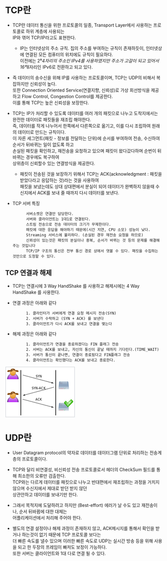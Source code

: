 # TCP란

- TCP란 데이터 통신을 위한 프로토콜의 일종, Transport Layer에서 사용하는 프로토콜로 하위 계층에 사용되는<br>
 IP와 엮어 TCP/IP라고도 표현한다.<br>
    - IP는 인터넷상의 주소 규칙. 집의 주소를 부여하는 규칙이 존재하듯이, 인터넷상에 연결된 모든 컴퓨터의 위치에도 규칙이 필요하다.<br>
    이전에는 2⁸*4자리의 주소인 IPv4를 사용하였지만 주소가 고갈이 되고 있어서 16⁴*8자리인 IPv6로 전환하고 되고 있다.
    
- 즉 데이터의 송수신을 위해 IP를 사용하는 프로토콜이며, TCP는 UDP의 비해서 복잡하지만 신뢰성이 높다.<br>
 또한 Connection Oriented Service(연결지향, 신뢰성)로 가상 회선방식을 제공하고 Flow Control, Congestion Control를 제공한다.<br>
 이를 통해 TCP는 높은 신뢰성을 보장한다.
 
- TCP는 IP가 처리할 수 있도록 데이터를 여러 개의 패킷으로 나누고 도착지에서는 완전한 데이터로 패킷들을 재조립 해야한다.<br>
즉, 데이터를 작게 나누어서 한쪽에서 다른쪽으로 옮기고, 이를 다시 조립하여 원래의 데이터로 만드는 규칙이다.<br> 
이 자른 세그먼트(패킷 - 정보를 전달하는 단위)에 순서를 부여하여 전송, 수신하여 순서가 뒤바뀌는 일이 없도록 하고<br>
손실된 패킷을 확인하고, 재전송을 요청하고 있으며 패킷이 왔다갔다하며 순번이 뒤바뀌는 경우에도 복구하여<br>
상위층이 신뢰할수 있는 연결방식을 제공한다.
    - 패킷이 전송된 것을 보장하기 위해서 TCP는 ACK(acknowledgment : 패킷을 받았다라고 응답하는 것)라는 것을 사용하여<br>
     패킷을 보냈는데도 상대 상대편에서 분실이 되어 데이터가 완벽하지 않을때 수신지에서 ACK를 보내 줄 때까지 다시 데이터를 보낸다.



- TCP 서버 특징


            서버소켓은 연결만 담당한다.
            서버와 클라이언트는 1대1로 연결된다.
            스트림 전송으로 전송 데이터의 크기가 무제한이다.
            패킷에 대한 응답을 해야하기 때문에(시간 지연, CPU 소모) 성능이 낮다.
            Streaming 서비스에 불리하다. (손실된 경우 재전송 요청을 하므로)
            신뢰성이 있는것은 패킷의 분실이나 중복, 순서가 바뀌는 것 등의 문제를 해결해 주는 것입니다
            TCP/IP 구조의 통신은 전부 통신 경로 상에서 엿볼 수 있다. 패킷을 수집하는 것만으로 도청할 수 있다.

## TCP 연결과 해제

- TCP는 연결시에 3 Way HandShake 를 사용하고 해제시에는 4 Way HandShake 를 사용한다.

- 연결 과정은 아래와 같다


            1. 클라인터가 서버에게 연결 요청 메시지 전송(SYN)
            2. 서버가 수락하고 (SYN + ACK) 를 보낸다
            3. 클라이언트가 다시 ACK를 보내고 연결을 맺는다

- 해제 과정은 아래와 같다

            
            1. 클라이언트가 연결을 종료하겠다는 FIN 플래그 전송
            2. 서버는 ACK를 보내고, 자신의 통신이 끝날 때까지 기다린다.(TIME_WAIT)
            3. 서버가 통신이 끝나면, 연결이 종료됬다고 FIN플래그 전송
            4. 클라이언트는 확인했다는 ACK를 보내고 종료한다.

![213D0D44586CAA8C0D](../../images/213D0D44586CAA8C0D.png.png)




# UDP란

- User Datagram protocol의 약자로 데이터를 데이터그램 단위로 처리하는 전송계층의 프로토콜이다.
- TCP와 달리 비연결성, 비신뢰성 전송 프로토콜로서 헤더의 CheckSum 필드를 통해 최소한의 오류만 검출한다.<br>
TCP와는 다르게 데이터를 패킷으로 나누고 반대편에서 재조립하는 과정을 거치지 않으며 수신지에서 제대로 받던 받지 않던<br>
상관안하고 데이터를 보내기만 한다.

- 그래서 목적지에 도달하려고 하지만 (Best-effort) 에러가 날 수도 있고 재전송이나, 순서 뒤바뀜에 대한 대체는<br>
어플리케이션에서 처리해 주어야 한다.

- 별도의 연결 설정이나 해제 과정이 존재하지 않고, ACK메시지를 통해서 확인을 받거나 하는것이 없기 때문에 TCP 프로토콜 보다는<br>
더 빠른 속도를 낼수 있으며 이러한 빠른 속도로 UDP는 실시간 방송 등을 위해 사용을 되고 한 두장의 프레임이 빠저도 보정이 가능하다.<br>
또한 서버는 클라이언트와 1대 다로 연결 될 수 있다.
